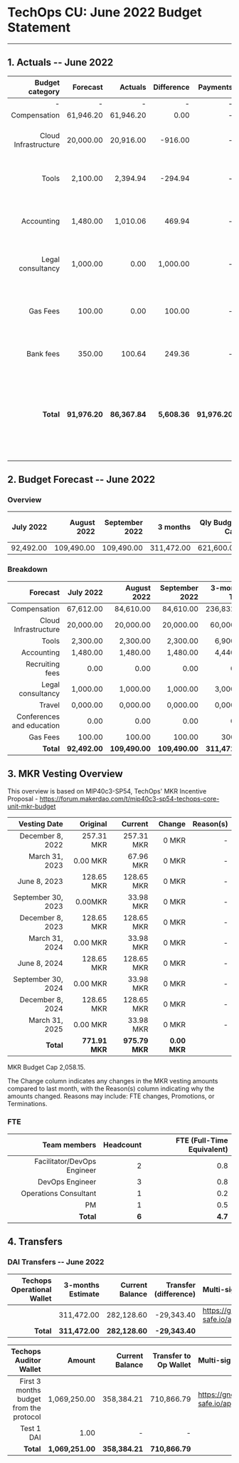 # TechOps CU: June 2022 Budget Statement

---

## 1. Actuals -- June 2022

|Budget category|Forecast|Actuals|Difference|Payments|Difference reason(s)|
|------------:|---------:|---------:|-------:|-----------------:|-------------:|
|-|-|-|-|-|-|
|Compensation|61,946.20|61,946.20|0.00|-|-|
|Cloud Infrastructure|20,000.00|20,916.00|-916.00|-|AWS bills depend on usage that month|
|Tools|2,100.00|2,394.94|-294.94|-|Some tools bills depend on usage that month|
|Accounting|1,480.00|1,010.06|469.94|-|Sent less funds to Accountable than expected|
|Legal consultancy|1,000.00|0.00|1,000.00|-|Expected to be charged for legal services|
|Gas Fees|100.00|0.00|100.00|-|No gas costs due to big gas investment the previous month|
|Bank fees|350.00|100.64|249.36|-|Expected higher bank fees|
|**Total**|**91,976.20**|**86,367.84**|**5,608.36**|**91,976.20**|**Difference between Actuals total and Payments total due to positive balance with Accountable**|

## 2. Budget Forecast -- June 2022

### Overview

|July 2022|August 2022|September 2022|3 months|Qly Budget Cap|Monthly Budget Cap|Annual Budget Cap + Buffer|
|------------:|---------:|---------:|-------:|-----------------:|-------------:|-------------------------:|
|92,492.00|109,490.00|109,490.00|311,472.00|621,600.00|207,200.00|2,486,400.00|

### Breakdown
|Forecast|July 2022|August 2022|September 2022|3-months Total|Qly Budget Cap|
|------------:|---------:|---------:|-------:|-----------------:|-------------:|
|Compensation|67,612.00|84,610.00|84,610.00|236,832.00|218,000.00|
|Cloud Infrastructure|20,000.00|20,000.00|20,000.00|60,000.00|171,000.00|
|Tools|2,300.00|2,300.00|2,300.00|6,900.00|13,500.00|
|Accounting|1,480.00|1,480.00|1,480.00|4,440.00|7,500.00|
|Recruiting fees|0.00|0.00|0.00|0.00|15,000.00|
|Legal consultancy|1,000.00|1,000.00|1,000.00|3,000.00|12,500.00|
|Travel|0,000.00|0,000.00|0,000.00|0,000.00|15,750.00|
|Conferences and education|0.00|0.00|0.00|0.00|4,500.00|
|Gas Fees|100.00|100.00|100.00|300.00|-|
|**Total**|**92,492.00**|**109,490.00**|**109,490.00**|**311,472.00**|**453,250.00**|


## 3. MKR Vesting Overview

This overview is based on MIP40c3-SP54, TechOps' MKR Incentive Proposal - https://forum.makerdao.com/t/mip40c3-sp54-techops-core-unit-mkr-budget

|Vesting Date|Original|Current|Change|Reason(s)|
|---------------:|---------:|---------:|-------:|-----------------:|
|December 8, 2022|257.31 MKR|257.31 MKR|0 MKR|-|
|March 31, 2023|0.00 MKR|67.96 MKR|0 MKR|-|
|June 8, 2023|128.65 MKR|128.65 MKR|0 MKR|-|
|September 30, 2023|0.00MKR|33.98 MKR|0 MKR|-|
|December 8, 2023|128.65 MKR|128.65 MKR|0 MKR|-|
|March 31, 2024|0.00 MKR|33.98 MKR|0 MKR|-|
|June 8, 2024|128.65 MKR|128.65 MKR|0 MKR|-|
|September 30, 2024|0.00 MKR|33.98 MKR|0 MKR|-|
|December 8, 2024|128.65 MKR|128.65 MKR|0 MKR|-|
|March 31, 2025|0.00 MKR|33.98 MKR|0 MKR|-|
|**Total**|**771.91 MKR**|**975.79 MKR**|**0.00 MKR**||

MKR Budget Cap 2,058.15.

The Change column indicates any changes in the MKR vesting amounts compared to last month, with the Reason(s) column indicating why the amounts changed. Reasons may include: FTE changes, Promotions, or Terminations.

### FTE

|Team members|Headcount|FTE (Full-Time Equivalent)|
|---------------:|---------:|---------:|
|Facilitator/DevOps Engineer|2|0.8|
|DevOps Engineer|3|0.8|
|Operations Consultant|1|0.2|
|PM|1|0.5|
|**Total**|**6**|**4.7**|

## 4. Transfers

### DAI Transfers -- June 2022

|Techops Operational Wallet|3-months Estimate|Current Balance|Transfer (difference)|Multi-sig Address|
|------------------------------:|---------:|---------:|-------:|:-----------------|
||311,472.00|282,128.60|-29,343.40|https://gnosis-safe.io/app/eth:0x1a3DA79ee7dB30466cA752DE6a75DEf5e635b2f6/balances|
|**Total**|**311,472.00**|**282,128.60**|**-29,343.40**||


|Techops Auditor Wallet|Amount|Current Balance|Transfer to Op Wallet|Multi-sig Address|
|------------------------------:|---------:|---------:|-------:|:-----------------|
|First 3 months budget from the protocol|1,069,250.00|358,384.21|710,866.79|https://gnosis-safe.io/app/eth:0x2dC0420A736D1F40893B9481D8968E4D7424bC0B/balances|
|Test 1 DAI|1.00|-|-||
|**Total**|**1,069,251.00**|**358,384.21**|**710,866.79**|
